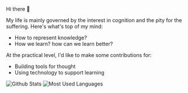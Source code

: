 Hi there 👋

My life is mainly governed by the interest in cognition and the pity for the suffering. Here's what's top of my mind:

- How to represent knowledge?
- How we learn? how can we learn better?

At the practical level, I'd like to make some contributions for:

- Building tools for thought
- Using technology to support learning

![Github Stats](https://github-readme-stats.vercel.app/api?username=yuchen-lea&show_icons=true&theme=dark&count_private=true)
![Most Used Languages](https://github-readme-stats.vercel.app/api/top-langs/?username=yuchen-lea&hide=javascript,html,css&theme=dark&layout=compact)
